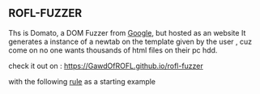 ROFL-FUZZER
---------------

Ths is Domato, a DOM Fuzzer from [Google](https://github.com/googleprojectzero/domato), but hosted as an website 
It generates a instance of a newtab on the template given by the user , cuz come on no one wants thousands of html files
on their pc hdd.

check it out on : https://GawdOfROFL.github.io/rofl-fuzzer

with the following [rule](https://raw.githubusercontent.com/googleprojectzero/domato/master/template.htm) as a starting example
